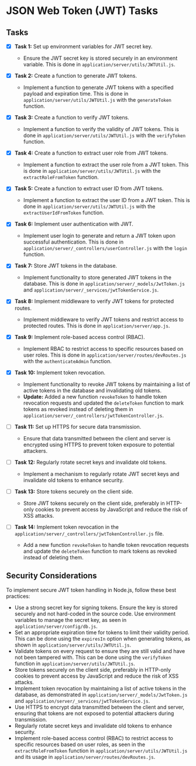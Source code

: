 # JSON Web Token (JWT) Tasks

## Tasks

- [x] **Task 1:** Set up environment variables for JWT secret key.
  - Ensure the JWT secret key is stored securely in an environment variable. This is done in `application/server/utils/JWTUtil.js`.

- [x] **Task 2:** Create a function to generate JWT tokens.
  - Implement a function to generate JWT tokens with a specified payload and expiration time. This is done in `application/server/utils/JWTUtil.js` with the `generateToken` function.

- [x] **Task 3:** Create a function to verify JWT tokens.
  - Implement a function to verify the validity of JWT tokens. This is done in `application/server/utils/JWTUtil.js` with the `verifyToken` function.

- [x] **Task 4:** Create a function to extract user role from JWT tokens.
  - Implement a function to extract the user role from a JWT token. This is done in `application/server/utils/JWTUtil.js` with the `extractRoleFromToken` function.

- [x] **Task 5:** Create a function to extract user ID from JWT tokens.
  - Implement a function to extract the user ID from a JWT token. This is done in `application/server/utils/JWTUtil.js` with the `extractUserIdFromToken` function.

- [x] **Task 6:** Implement user authentication with JWT.
  - Implement user login to generate and return a JWT token upon successful authentication. This is done in `application/server/_controllers/userController.js` with the `login` function.

- [x] **Task 7:** Store JWT tokens in the database.
  - Implement functionality to store generated JWT tokens in the database. This is done in `application/server/_models/JwtToken.js` and `application/server/_services/jwtTokenService.js`.

- [x] **Task 8:** Implement middleware to verify JWT tokens for protected routes.
  - Implement middleware to verify JWT tokens and restrict access to protected routes. This is done in `application/server/app.js`.

- [x] **Task 9:** Implement role-based access control (RBAC).
  - Implement RBAC to restrict access to specific resources based on user roles. This is done in `application/server/routes/devRoutes.js` with the `authenticateAdmin` function.

- [x] **Task 10:** Implement token revocation.
  - Implement functionality to revoke JWT tokens by maintaining a list of active tokens in the database and invalidating old tokens.
  - **Update:** Added a new function `revokeToken` to handle token revocation requests and updated the `deleteToken` function to mark tokens as revoked instead of deleting them in `application/server/_controllers/jwtTokenController.js`.

- [ ] **Task 11:** Set up HTTPS for secure data transmission.
  - Ensure that data transmitted between the client and server is encrypted using HTTPS to prevent token exposure to potential attackers.

- [ ] **Task 12:** Regularly rotate secret keys and invalidate old tokens.
  - Implement a mechanism to regularly rotate JWT secret keys and invalidate old tokens to enhance security.

- [ ] **Task 13:** Store tokens securely on the client side.
  - Store JWT tokens securely on the client side, preferably in HTTP-only cookies to prevent access by JavaScript and reduce the risk of XSS attacks.

- [ ] **Task 14:** Implement token revocation in the `application/server/_controllers/jwtTokenController.js` file.
  - Add a new function `revokeToken` to handle token revocation requests and update the `deleteToken` function to mark tokens as revoked instead of deleting them.

## Security Considerations

To implement secure JWT token handling in Node.js, follow these best practices:

- Use a strong secret key for signing tokens. Ensure the key is stored securely and not hard-coded in the source code. Use environment variables to manage the secret key, as seen in `application/server/config/db.js`.
- Set an appropriate expiration time for tokens to limit their validity period. This can be done using the `expiresIn` option when generating tokens, as shown in `application/server/utils/JWTUtil.js`.
- Validate tokens on every request to ensure they are still valid and have not been tampered with. This can be done using the `verifyToken` function in `application/server/utils/JWTUtil.js`.
- Store tokens securely on the client side, preferably in HTTP-only cookies to prevent access by JavaScript and reduce the risk of XSS attacks.
- Implement token revocation by maintaining a list of active tokens in the database, as demonstrated in `application/server/_models/JwtToken.js` and `application/server/_services/jwtTokenService.js`.
- Use HTTPS to encrypt data transmitted between the client and server, ensuring that tokens are not exposed to potential attackers during transmission.
- Regularly rotate secret keys and invalidate old tokens to enhance security.
- Implement role-based access control (RBAC) to restrict access to specific resources based on user roles, as seen in the `extractRoleFromToken` function in `application/server/utils/JWTUtil.js` and its usage in `application/server/routes/devRoutes.js`.
